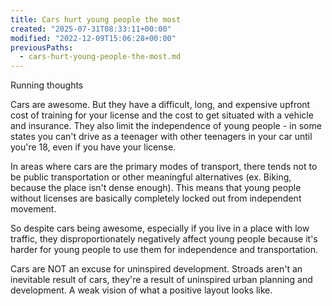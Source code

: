 ```yaml
---
title: Cars hurt young people the most
created: "2025-07-31T08:33:11+00:00"
modified: "2022-12-09T15:06:28+00:00"
previousPaths:
  - cars-hurt-young-people-the-most.md
---
```

 

Running thoughts

Cars are awesome. But they have a difficult, long, and expensive upfront cost of training for your license and the cost to get situated with a vehicle and insurance. They also limit the independence of young people - in some states you can't drive as a teenager with other teenagers in your car until you're 18, even if you have your license.

In areas where cars are the primary modes of transport, there tends not to be public transportation or other meaningful alternatives (ex. Biking, because the place isn't dense enough). This means that young people without licenses are basically completely locked out from independent movement. 

So despite cars being awesome, especially if you live in a place with low traffic, they disproportionately negatively affect young people because it's harder for young people to use them for independence and transportation.

Cars are NOT an excuse for uninspired development. Stroads aren't an inevitable result of cars, they're a result of uninspired urban planning and development. A weak vision of what a positive layout looks like.